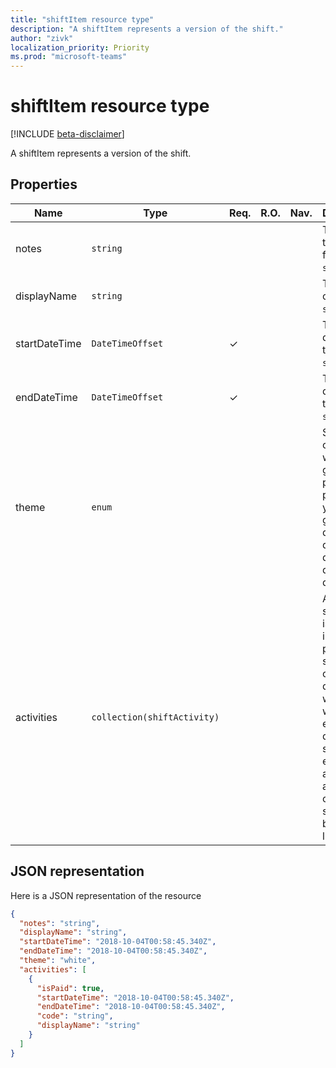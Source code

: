 ```yaml
---
title: "shiftItem resource type"
description: "A shiftItem represents a version of the shift."
author: "zivk"
localization_priority: Priority
ms.prod: "microsoft-teams"
---
```


# shiftItem resource type

[!INCLUDE [beta-disclaimer](../../includes/beta-disclaimer.md)]

A shiftItem represents a version of the shift.

## Properties
| Name                         | Type                    | Req. | R.O. | Nav. | Description                                                                                                                                                                        |
|------------------------------|-------------------------|------|------|------|---------------------------------------------------------------------------------------------|
| notes               | `string`                  |      |      |      | These are the notes for the `shiftItem`.      |
| displayName               | `string`                  |      |      |      | The name of the `shiftItem`.     |
| startDateTime               | `DateTimeOffset`                  | ✓    |      |      | The start date and time for the `shiftItem`.     |
| endDateTime               | `DateTimeOffset`                  | ✓    |      |      | The end date and time for the `shiftItem`.     |
| theme | `enum`   |    |  |  | Supported colors: white; blue; green; purple; pink; yellow; gray; darkBlue; darkGreen; darkPurple; darkPink; darkYellow. |
| activities 	| `collection(shiftActivity)`    |    |  |  | A shiftActivity is an incremental part of a shift which can cover details of when and where an employee is during their shift. For example, an assignment or a scheduled break or lunch. |

## JSON representation

Here is a JSON representation of the resource

<!-- {
  "blockType": "resource",
  "keyProperty": "id",
  "@odata.type": "microsoft.graph.shiftItem"
}-->
```json
{
  "notes": "string",
  "displayName": "string",
  "startDateTime": "2018-10-04T00:58:45.340Z",
  "endDateTime": "2018-10-04T00:58:45.340Z",
  "theme": "white",
  "activities": [
    {
      "isPaid": true,
      "startDateTime": "2018-10-04T00:58:45.340Z",
      "endDateTime": "2018-10-04T00:58:45.340Z",
      "code": "string",
      "displayName": "string"
    }
  ]
}
```


<!-- uuid: 8fcb5dbc-d5aa-4681-8e31-b001d5168d79
2015-10-25 14:57:30 UTC -->
<!--
{
  "type": "#page.annotation",
  "description": "shiftItem resource",
  "keywords": "",
  "section": "documentation",
  "tocPath": "",
  "suppressions": [
    "Error: /api-reference/beta/resources/shiftItem.md:\r\n      Exception processing links.\r\n    System.ArgumentException: Link Definition was null. Link text: !INCLUDE [beta-disclaimer](../../includes/beta-disclaimer.md)\r\n      at ApiDoctor.Validation.DocFile.get_LinkDestinations()\r\n      at ApiDoctor.Validation.DocSet.ValidateLinks(Boolean includeWarnings, String[] relativePathForFiles, IssueLogger issues, Boolean requireFilenameCaseMatch, Boolean printOrphanedFiles)"
  ]
}
-->

